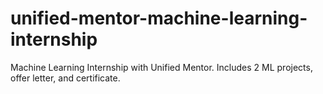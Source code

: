 # unified-mentor-machine-learning-internship
Machine Learning Internship with Unified Mentor. Includes 2 ML projects, offer letter, and certificate.
